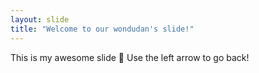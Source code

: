 ```yaml
---
layout: slide
title: "Welcome to our wondudan's slide!"
---
```

This is my awesome slide :tada:
Use the left arrow to go back!
